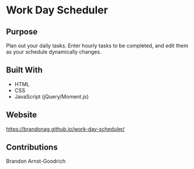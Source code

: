 # Work Day Scheduler

## Purpose
Plan out your daily tasks. Enter hourly tasks to be completed, and edit them as your schedule dynamically changes.

## Built With
* HTML
* CSS
* JavaScript (jQuery/Moment.js)

## Website
https://brandonag.github.io/work-day-scheduler/

## Contributions
Brandon Arnst-Goodrich